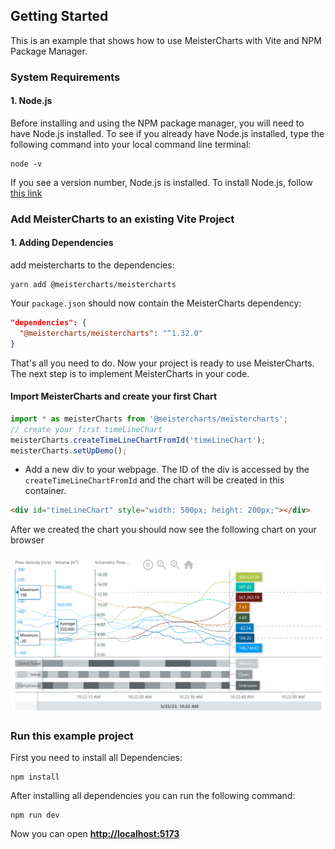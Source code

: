 ## Getting Started
This is an example that shows how to use MeisterCharts with Vite and NPM Package Manager.

### System Requirements

#### 1. Node.js

Before installing and using the NPM package manager, you will need to have Node.js installed. To see if you already have Node.js installed,
type the following command into your local command line terminal:

```shell
node -v
```
If you see a version number, Node.js is installed.
To install Node.js, follow <a href="https://nodejs.org/en">this link</a>

### Add MeisterCharts to an existing Vite Project

#### 1. Adding Dependencies
add meistercharts to the dependencies:
```shell
yarn add @meistercharts/meistercharts
```
Your ``package.json`` should now contain the MeisterCharts dependency:
```json
"dependencies": {
  "@meistercharts/meistercharts": "^1.32.0"
}
```
That's all you need to do. Now your project is ready to use MeisterCharts.
The next step is to implement MeisterCharts in your code.

#### Import MeisterCharts and create your first Chart
```js
import * as meisterCharts from '@meistercharts/meistercharts';
// create your first timeLineChart
meisterCharts.createTimeLineChartFromId('timeLineChart');
meisterCharts.setUpDemo();
```

* Add a new div to your webpage. The ID of the div is accessed by the ``createTimeLineChartFromId`` and the
  chart will be created in this container.
```HTML
<div id="timeLineChart" style="width: 500px; height: 200px;"></div>
```

After we created the chart you should now see the following chart on your browser
<p align="center">
<img src="img/timeLineChart.png">
</p>

### Run this example project
First you need to install all Dependencies:
```shell
npm install
```

After installing all dependencies you can run the following command:
```shell
npm run dev
```
Now you can open <a href="http://localhost:5173/"><b>http://localhost:5173</b></a>
